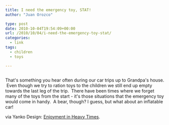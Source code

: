 ```yaml
---
title: I need the emergency toy, STAT!
author: "Juan Orozco" 

type: post
date: 2010-10-04T19:54:09+00:00
url: /2010/10/04/i-need-the-emergency-toy-stat/
categories:
  - link
tags:
  - children
  - toys

---
```

<p style="text-align:center;">
  <a href="http://www.yankodesign.com/2010/10/04/enjoyment-in-heavy-times/"><img src='http://juanthedesigner.files.wordpress.com/2010/10/emergencytoy03.jpg?w=580' alt='' data-recalc-dims="1" /></a>
</p>

That's something you hear often during our car trips up to Grandpa's house.  Even though we try to ration toys to the children we still end up empty towards the last leg of the trip.  There have been times where we forget many of the toys from the start - it's those situations that the emergency toy would come in handy.  A bear, though? I guess, but what about an inflatable car!

via Yanko Design: [Enjoyment in Heavy Times][1].

 [1]: http://www.yankodesign.com/2010/10/04/enjoyment-in-heavy-times/